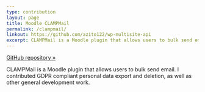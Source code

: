 ```yaml
---
type: contribution
layout: page
title: Moodle CLAMPMail
permalink: /clampmail/
linkout: https://github.com/azito122/wp-multisite-api
excerpt: CLAMPMail is a Moodle plugin that allows users to bulk send email. I contributed GDPR compliant personal data export and deletion, as well as other general development work.
---
```

[GitHub repository »](https://github.com/CLAMP-IT/clampmail)

CLAMPMail is a Moodle plugin that allows users to bulk send email. I contributed GDPR compliant personal data export and deletion, as well as other general development work.
